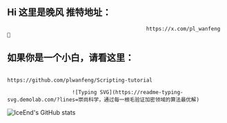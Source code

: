 ## Hi 这里是晚风 推特地址：
                                                 https://x.com/pl_wanfeng 👋
## 如果你是一个小白，请看这里：
                                        https://github.com/plwanfeng/Scripting-tutorial
                                  
                         ![Typing SVG](https://readme-typing-svg.demolab.com/?lines=崇尚科学，通过每一根毛验证加密领域的算法最优解)

![IceEnd's GitHub stats](https://github-immortality.vercel.app/api?username=plwanfeng)
